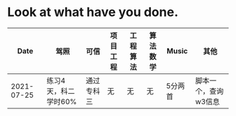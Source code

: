 # Look at what have you done.
| Date | 驾照 | 可信 | 项目工程 | 工程算法 | 算法数学 | Music | 其他 |
| ---- | ---- | ---- | -------- | -------- | -------- | ----- | ---- |
| 2021-07-25 | 练习4天，科二学时60% | 通过专科三 | 无 | 无 | 无 | 5分两首 | 脚本一个，查询w3信息 |
